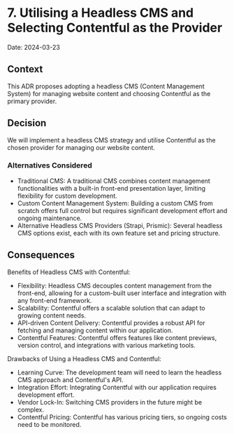 # 7. Utilising a Headless CMS and Selecting Contentful as the Provider

Date: 2024-03-23

## Context

This ADR proposes adopting a headless CMS (Content Management System) for managing website content and choosing Contentful as the primary provider.

## Decision

We will implement a headless CMS strategy and utilise Contentful as the chosen provider for managing our website content.

### Alternatives Considered

* Traditional CMS: A traditional CMS combines content management functionalities with a built-in front-end presentation layer, limiting flexibility for custom development. 
* Custom Content Management System: Building a custom CMS from scratch offers full control but requires significant development effort and ongoing maintenance.
* Alternative Headless CMS Providers (Strapi, Prismic): Several headless CMS options exist, each with its own feature set and pricing structure.

## Consequences

Benefits of Headless CMS with Contentful:

- Flexibility: Headless CMS decouples content management from the front-end, allowing for a custom-built user interface and integration with any front-end framework. 
- Scalability: Contentful offers a scalable solution that can adapt to growing content needs. 
- API-driven Content Delivery: Contentful provides a robust API for fetching and managing content within our application.
- Contentful Features: Contentful offers features like content previews, version control, and integrations with various marketing tools.

Drawbacks of Using a Headless CMS and Contentful:

- Learning Curve:  The development team will need to learn the headless CMS approach and Contentful's API.
- Integration Effort: Integrating Contentful with our application requires development effort.
- Vendor Lock-In:  Switching CMS providers in the future might be complex.
- Contentful Pricing:  Contentful has various pricing tiers, so ongoing costs need to be monitored.

